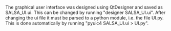 The graphical user interface was designed using QtDesigner and saved as SALSA_UI.ui. This
can be changed by running "designer SALSA_UI.ui". After changing the ui file it must be
parsed to a python module, i.e. the file UI.py. This is done automatically by running 
"pyuic4 SALSA_UI.ui > UI.py".
